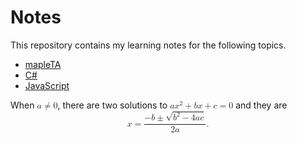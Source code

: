 # Notes
This repository contains my learning notes for the following topics.
* [mapleTA](mapleTA)
* [C#](C#)
* [JavaScript](JavaScript)

<html lang="en">
<head>
<script type="text/javascript" src="https://cdn.mathjax.org/mathjax/latest/MathJax.js?config=TeX-AMS-MML_HTMLorMML"> </script>
<script type="text/x-mathjax-config">
   MathJax.Hub.Config({
      tex2jax: { inlineMath: [["$","$"],["\\(","\\)"]] },
      "HTML-CSS": {
        linebreaks: { automatic: true, width: "container" }          
      }              
   });
</script>
</head>
<body>
<p>
When
<math xmlns="http://www.w3.org/1998/Math/MathML">
  <mi>a</mi><mo>≠</mo><mn>0</mn>
</math>,
there are two solutions to
<math xmlns="http://www.w3.org/1998/Math/MathML">
  <mi>a</mi><msup><mi>x</mi><mn>2</mn></msup>
  <mo>+</mo> <mi>b</mi><mi>x</mi>
  <mo>+</mo> <mi>c</mi> <mo>=</mo> <mn>0</mn>
</math>
and they are
<math xmlns="http://www.w3.org/1998/Math/MathML" display="block">
  <mi>x</mi> <mo>=</mo>
  <mrow>
    <mfrac>
      <mrow>
        <mo>−</mo>
        <mi>b</mi>
        <mo>±</mo>
        <msqrt>
          <msup><mi>b</mi><mn>2</mn></msup>
          <mo>−</mo>
          <mn>4</mn><mi>a</mi><mi>c</mi>
        </msqrt>
      </mrow>
      <mrow> <mn>2</mn><mi>a</mi> </mrow>
    </mfrac>
  </mrow>
  <mtext>.</mtext>
</math>
</p>
</body>
</html>
